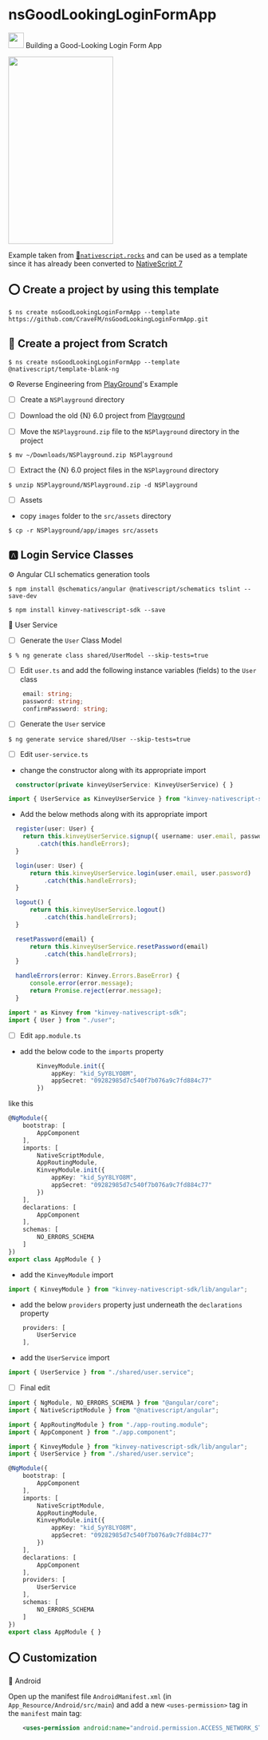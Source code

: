 # nsGoodLookingLoginFormApp

[<img src="https://github.com/angular/angular/blob/master/aio/src/assets/images/logos/angular/angular.png" width="31" height="31"></img>](https://play.nativescript.org/?template=play-ng&id=Hqp5UQ&v=6155) Building a Good-Looking Login Form App

[<img src="https://raw.githubusercontent.com/NativeScript/code-samples/master/screens/login-form-ios-2.gif" width="210" height="375"></img>](https://play.nativescript.org/?template=play-ng&id=Hqp5UQ&v=6155)

Example taken from [:bookmark:`nativescript.rocks`](https://plugins.nativescript.rocks/samples) and can be used as a template since it has already been converted to [NativeScript 7](https://nativescript.org/blog/nativescript-7-announcement)

## :o: Create a project by using this template

```
$ ns create nsGoodLookingLoginFormApp --template https://github.com/CraveFM/nsGoodLookingLoginFormApp.git
```

## :bookmark: Create a project from Scratch

```
$ ns create nsGoodLookingLoginFormApp --template @nativescript/template-blank-ng
```

:gear: Reverse Engineering from [PlayGround](https://play.nativescript.org/?template=play-ng&id=Hqp5UQ&v=6155)'s Example

- [ ] Create a `NSPlayground` directory 

- [ ] Download the old {N} 6.0 project from [Playground]((https://play.nativescript.org/?template=play-ng&id=Hqp5UQ&v=6155))

- [ ] Move the `NSPlayground.zip` file to the `NSPlayground` directory in the project

```
$ mv ~/Downloads/NSPlayground.zip NSPlayground
```

- [ ] Extract the {N} 6.0 project files in the `NSPlayground` directory

```
$ unzip NSPlayground/NSPlayground.zip -d NSPlayground
```

- [ ] Assets

* copy `images` folder to the `src/assets` directory

```
$ cp -r NSPlayground/app/images src/assets
```

## :a: Login Service Classes

:gear: Angular CLI schematics generation tools

```
$ npm install @schematics/angular @nativescript/schematics tslint --save-dev 
```

```
$ npm install kinvey-nativescript-sdk --save
```

:pushpin: User Service

- [ ] Generate the `User` Class Model

```
$ % ng generate class shared/UserModel --skip-tests=true
```

- [ ] Edit `user.ts` and add the following instance variables (fields) to the `User` class

```typescript
    email: string;
    password: string;
    confirmPassword: string;
```

- [ ] Generate the `User` service

```
$ ng generate service shared/User --skip-tests=true
```

- [ ] Edit `user-service.ts` 

* change the constructor along with its appropriate import

```typescript
  constructor(private kinveyUserService: KinveyUserService) { }
```

```typescript
import { UserService as KinveyUserService } from "kinvey-nativescript-sdk/lib/angular";
```

* Add the below methods along with its appropriate import

```typescript
  register(user: User) {
    return this.kinveyUserService.signup({ username: user.email, password: user.password })
        .catch(this.handleErrors);
  }

  login(user: User) {
      return this.kinveyUserService.login(user.email, user.password)
          .catch(this.handleErrors);
  }

  logout() {
      return this.kinveyUserService.logout()
          .catch(this.handleErrors);
  }

  resetPassword(email) {
      return this.kinveyUserService.resetPassword(email)
          .catch(this.handleErrors);
  }

  handleErrors(error: Kinvey.Errors.BaseError) {
      console.error(error.message);
      return Promise.reject(error.message);
  }
```

```typescript
import * as Kinvey from "kinvey-nativescript-sdk";
import { User } from "./user";
```

- [ ] Edit `app.module.ts` 

* add the below code to the `imports` property 

```typescript
        KinveyModule.init({
            appKey: "kid_SyY8LYO8M",
            appSecret: "09282985d7c540f7b076a9c7fd884c77"
        })
```

like this

```typescript
@NgModule({
    bootstrap: [
        AppComponent
    ],
    imports: [
        NativeScriptModule,
        AppRoutingModule,
        KinveyModule.init({
            appKey: "kid_SyY8LYO8M",
            appSecret: "09282985d7c540f7b076a9c7fd884c77"
        })
    ],
    declarations: [
        AppComponent
    ],
    schemas: [
        NO_ERRORS_SCHEMA
    ]
})
export class AppModule { }
```

* add the `KinveyModule` import

```typescript
import { KinveyModule } from "kinvey-nativescript-sdk/lib/angular";
```

* add the below `providers` property just underneath the `declarations` property

```typescript
    providers: [
        UserService
    ],
```

* add the `UserService` import

```typescript
import { UserService } from "./shared/user.service";
```

- [ ] Final edit

```typescript
import { NgModule, NO_ERRORS_SCHEMA } from "@angular/core";
import { NativeScriptModule } from "@nativescript/angular";

import { AppRoutingModule } from "./app-routing.module";
import { AppComponent } from "./app.component";

import { KinveyModule } from "kinvey-nativescript-sdk/lib/angular";
import { UserService } from "./shared/user.service";

@NgModule({
    bootstrap: [
        AppComponent
    ],
    imports: [
        NativeScriptModule,
        AppRoutingModule,
        KinveyModule.init({
            appKey: "kid_SyY8LYO8M",
            appSecret: "09282985d7c540f7b076a9c7fd884c77"
        })
    ],
    declarations: [
        AppComponent
    ],
    providers: [
        UserService
    ],
    schemas: [
        NO_ERRORS_SCHEMA
    ]
})
export class AppModule { }
```

## :o: Customization

:iphone: Android

Open up the manifest file `AndroidManifest.xml` (in `App_Resource/Android/src/main`) and add a new `<uses-permission>` tag in the `manifest` main tag:

```xml
    <uses-permission android:name="android.permission.ACCESS_NETWORK_STATE" />
```

